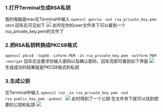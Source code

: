 ### 1.打开Terminal生成RSA私钥
我的电脑是mac在Terminal中输入
`openssl genrsa -out rsa_private_key.pem 1024`
回车后可见如下
![](https://ws4.sinaimg.cn/large/006tKfTcly1g1iaehqynoj30sm03ymy9.jpg)
此时在你的user文件夹下可以看到一个rsa_private_key.pem的文件了
### 2.把RSA私钥转换成PKCS8格式
`openssl pkcs8 -topk8 -inform PEM -in rsa_private_key.pem -outform PEM –nocrypt`
回车后会要求你输入密码以及确认密码，回车完即可看到如下界面
![](https://ws2.sinaimg.cn/large/006tKfTcly1g1iahaow2cj315a0fmn7t.jpg)
生成成功的结果就是PKCS8格式的私钥
### 3.生成公钥
在Terminal中输入
`openssl rsa -in rsa_private_key.pem -out rsa_public_key.pem -pubout `
![](https://ws4.sinaimg.cn/large/006tKfTcly1g1iaitkv5kj311q038q3w.jpg)
此时得到了一个公钥
在文件夹下就可以找到想要的公钥和私钥
![](https://ws3.sinaimg.cn/large/006tKfTcly1g1iajj7ct1j30zw0dkad9.jpg)



